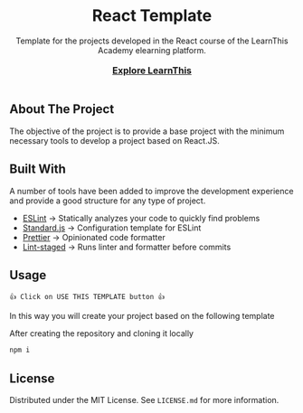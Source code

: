 <!--
*** I'm using markdown "reference style" links for readability.
*** Reference links are enclosed in brackets [ ] instead of parentheses ( ).
*** See the bottom of this document for the declaration of the reference variables
*** for contributors-url, forks-url, etc. This is an optional, concise syntax you may use.
*** https://www.markdownguide.org/basic-syntax/#reference-style-links
-->
<!-- <div align="center">

  <a href="">[![Contributors][contributors-shield]][contributors-url]</a>
  <a href="">[![Forks][forks-shield]][forks-url]</a>
  <a href="">[![Stargazers][stars-shield]][stars-url]</a>
  <a href="">[![Issues][issues-shield]][issues-url]</a>
  <a href="">[![MIT License][license-shield]][license-url]</a>
</div> -->

<div align="center">
  <h1>React Template</h1>
  <p>
    Template for the projects developed in the React course of the LearnThis Academy elearning platform.
    <br />
    <br />
    <a style='font-size:16px' href="https://learnthisacademy.com" target='_blank'><strong>Explore LearnThis</strong></a>
    <br />
    <br />
  </p>
</div>

<!-- BUILT WITH -->

## About The Project

The objective of the project is to provide a base project with the minimum necessary tools to develop a project based on React.JS.

<!-- BUILT WITH -->

## Built With

A number of tools have been added to improve the development experience and provide a good structure for any type of project.

- [ESLint](https://eslint.org/) -> Statically analyzes your code to quickly find problems
- [Standard.js](https://standardjs.com/) -> Configuration template for ESLint
- [Prettier](https://prettier.io/) -> Opinionated code formatter
- [Lint-staged](https://www.npmjs.com/package/lint-staged) -> Runs linter and formatter before commits

<!-- USAGE -->

## Usage

```
👍 Click on USE THIS TEMPLATE button 👍
```

In this way you will create your project based on the following template

After creating the repository and cloning it locally

```bash
npm i
```

<!-- LICENSE -->

## License

Distributed under the MIT License. See `LICENSE.md` for more information.

